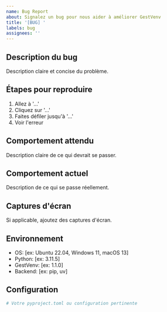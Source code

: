 ```yaml
---
name: Bug Report
about: Signalez un bug pour nous aider à améliorer GestVenv
title: '[BUG] '
labels: bug
assignees: ''
---
```


## Description du bug
Description claire et concise du problème.

## Étapes pour reproduire
1. Allez à '...'
2. Cliquez sur '...'
3. Faites défiler jusqu'à '...'
4. Voir l'erreur

## Comportement attendu
Description claire de ce qui devrait se passer.

## Comportement actuel
Description de ce qui se passe réellement.

## Captures d'écran
Si applicable, ajoutez des captures d'écran.

## Environnement
- OS: [ex: Ubuntu 22.04, Windows 11, macOS 13]
- Python: [ex: 3.11.5]
- GestVenv: [ex: 1.1.0]
- Backend: [ex: pip, uv]

## Configuration
```toml
# Votre pyproject.toml ou configuration pertinente